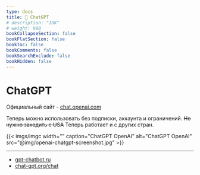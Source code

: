 ```yaml
---
type: docs
title: 🔷 ChatGPT
# description: "IDK"
# weight: 900
bookCollapseSection: false
bookFlatSection: false
bookToc: false
bookComments: false
bookSearchExclude: false
bookHidden: false
---
```


# ChatGPT

Официальный сайт - [chat.openai.com](https://chat.openai.com/?nt)

Теперь можно использовать без подписки, аккаунта и ограничений. ~~Но нужно заходить с USA~~ Теперь работает и с других стран.

{{< imgs/imgc width="" caption="ChatGPT OpenAI" alt="ChatGPT OpenAI" src="@img/openai-chatgpt-screenshot.jpg" >}}

---

- [gpt-chatbot.ru](https://gpt-chatbot.ru/?nt)
- [chat-gpt.org/chat](https://chat-gpt.org/chat?nt)
